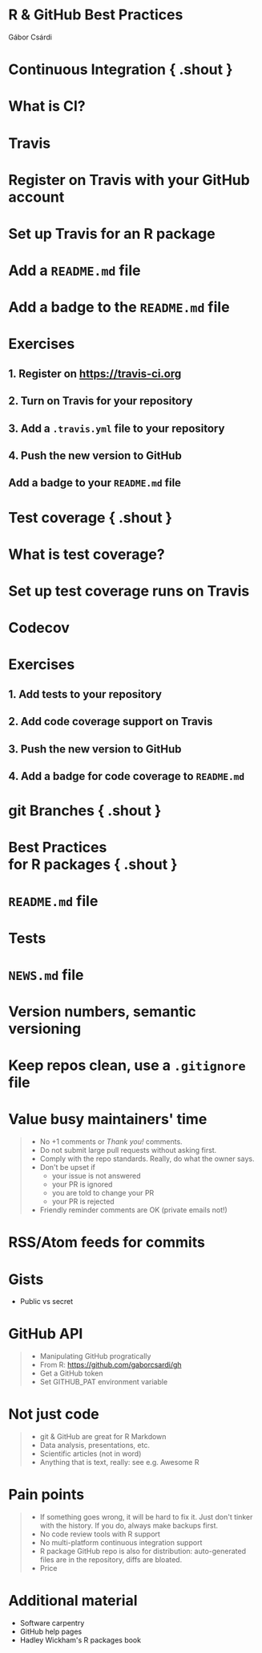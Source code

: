 # R & GitHub Best Practices
Gábor Csárdi  

# Continuous Integration { .shout }

# What is CI?

# Travis

# Register on Travis with your GitHub account

# Set up Travis for an R package

# Add a `README.md` file

# Add a badge to the `README.md` file

# Exercises

## 1. Register on https://travis-ci.org

## 2. Turn on Travis for your repository

## 3. Add a `.travis.yml` file to your repository

## 4. Push the new version to GitHub

## Add a badge to your `README.md` file

# Test coverage { .shout }

# What is test coverage?

# Set up test coverage runs on Travis

# Codecov

# Exercises

## 1. Add tests to your repository

## 2. Add code coverage support on Travis

## 3. Push the new version to GitHub

## 4. Add a badge for code coverage to `README.md`

# git Branches { .shout }

# Best Practices<br> for R packages { .shout }

# `README.md` file

# Tests

# `NEWS.md` file

# Version numbers, semantic versioning

# Keep repos clean, use a `.gitignore` file

# Value busy maintainers' time

> * No +1 comments or *Thank you!* comments.
> * Do not submit large pull requests without asking first.
> * Comply with the repo standards. Really, do what the owner says.
> * Don't be upset if
>     - your issue is not answered
>     - your PR is ignored
>     - you are told to change your PR
>     - your PR is rejected
> * Friendly reminder comments are OK (private emails not!)

# RSS/Atom feeds for commits

# Gists

* Public vs secret

# GitHub API

> * Manipulating GitHub progratically
> * From R: https://github.com/gaborcsardi/gh
> * Get a GitHub token
> * Set GITHUB_PAT environment variable

# Not just code

> * git & GitHub are great for R Markdown
> * Data analysis, presentations, etc.
> * Scientific articles (not in word)
> * Anything that is text, really: see e.g. Awesome R

# Pain points

> * If something goes wrong, it will be hard to fix it.
>   Just don't tinker with the history. If you do, always
>   make backups first.
> * No code review tools with R support
> * No multi-platform continuous integration support
> * R package GitHub repo is also for distribution:
>   auto-generated files are in the repository,
>   diffs are bloated.
> * Price

# Additional material

* Software carpentry
* GitHub help pages
* Hadley Wickham's R packages book
